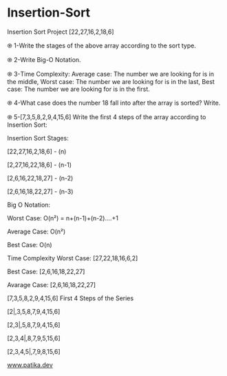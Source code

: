 # Insertion-Sort
Insertion Sort Project [22,27,16,2,18,6]

֎ 1-Write the stages of the above array according to the sort type.

֎ 2-Write Big-O Notation.

֎ 3-Time Complexity: Average case: The number we are looking for is in the middle, Worst case: The number we are looking for is in the last, Best case: The number we are looking for is in the first.

֎ 4-What case does the number 18 fall into after the array is sorted? Write.

֎ 5-[7,3,5,8,2,9,4,15,6] Write the first 4 steps of the array according to Insertion Sort:

Insertion Sort Stages:

[22,27,16,2,18,6] - (n)

[2,27,16,22,18,6] - (n-1)

[2,6,16,22,18,27] - (n-2)

[2,6,16,18,22,27] - (n-3)

Big O Notation:

Worst Case: O(n²) = n+(n-1)+(n-2)....+1

Average Case: O(n²)

Best Case: O(n)

Time Complexity Worst Case: [27,22,18,16,6,2]

Best Case: [2,6,16,18,22,27]

Avarage Case: [2,6,16,18,22,27]

[7,3,5,8,2,9,4,15,6] First 4 Steps of the Series

[2|,3,5,8,7,9,4,15,6]

[2,3|,5,8,7,9,4,15,6]

[2,3,4|,8,7,9,5,15,6]

[2,3,4,5|,7,9,8,15,6]

www.patika.dev
